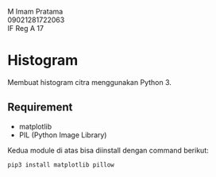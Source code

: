 M Imam Pratama  
09021281722063  
IF Reg A 17

# Histogram

Membuat histogram citra menggunakan Python 3.

## Requirement

- matplotlib
- PIL (Python Image Library)

Kedua module di atas bisa diinstall dengan command berikut:

```
pip3 install matplotlib pillow
```
